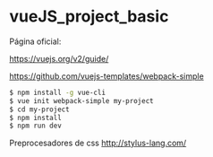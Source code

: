 # vueJS_project_basic

Página oficial:

https://vuejs.org/v2/guide/



https://github.com/vuejs-templates/webpack-simple

```bash
$ npm install -g vue-cli
$ vue init webpack-simple my-project
$ cd my-project
$ npm install
$ npm run dev
```


Preprocesadores de css
http://stylus-lang.com/
